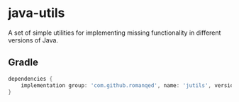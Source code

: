 # java-utils
A set of simple utilities for implementing missing functionality in different versions of Java.

## Gradle

```Groovy
dependencies {
    implementation group: 'com.github.romanqed', name: 'jutils', version: '1.0.5'
}
```
